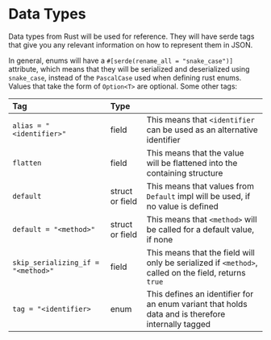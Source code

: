 # Data Types

Data types from Rust will be used for reference. They will have serde tags that give you any relevant
information on how to represent them in JSON.

In general, enums will have a `#[serde(rename_all = "snake_case")]` attribute, which means that they
will be serialized and deserialized using `snake_case`, instead of the `PascalCase` used when defining
rust enums. Values that take the form of `Option<T>` are optional. Some other tags:

|Tag|Type| |
|:--- |:--- |:--- |
|`alias = "<identifier>"` | field | This means that `<identifier` can be used as an alternative identifier|
|`flatten` |field| This means that the value will be flattened into the containing structure|
|`default` |struct or field| This means that values from `Default` impl will be used, if no value is defined|
|`default = "<method>"` |struct or field | This means that `<method>` will be called for a default value, if none|
|`skip_serializing_if = "<method>"` |field | This means that the field will only be serialized if `<method>`, called on the field, returns `true`|
|`tag = "<identifier>` |enum | This defines an identifier for an enum variant that holds data and is therefore internally tagged|
